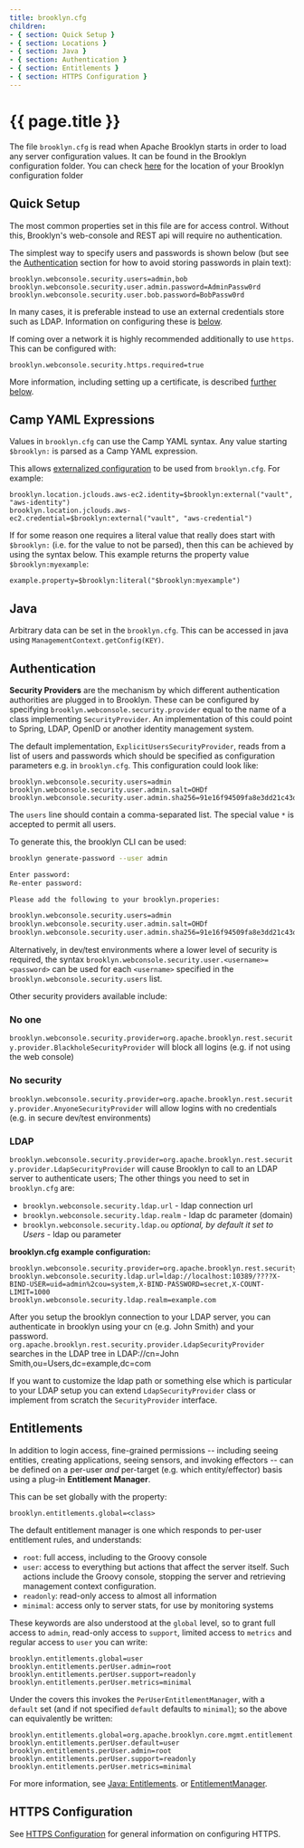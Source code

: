```yaml
---
title: brooklyn.cfg
children:
- { section: Quick Setup }
- { section: Locations }
- { section: Java }
- { section: Authentication }
- { section: Entitlements }
- { section: HTTPS Configuration }
---
```

# {{ page.title }}

The file `brooklyn.cfg` is read when Apache Brooklyn starts in order to load any server configuration values. It can be found in the Brooklyn configuration folder. You can check [here](../paths.md) for the location of your Brooklyn configuration folder

## Quick Setup

The most common properties set in this file are for access control. Without this, Brooklyn's 
web-console and REST api will require no authentication.

The simplest way to specify users and passwords is shown below (but see the 
[Authentication](#authentication) section for how to avoid storing passwords in plain text):
 
```properties
brooklyn.webconsole.security.users=admin,bob
brooklyn.webconsole.security.user.admin.password=AdminPassw0rd
brooklyn.webconsole.security.user.bob.password=BobPassw0rd
```

In many cases, it is preferable instead to use an external credentials store such as LDAP.
Information on configuring these is [below](#authentication). 

If coming over a network it is highly recommended additionally to use `https`.
This can be configured with:

```properties
brooklyn.webconsole.security.https.required=true
```

More information, including setting up a certificate, is described [further below](#https-configuration).


## Camp YAML Expressions

Values in `brooklyn.cfg` can use the Camp YAML syntax. Any value starting `$brooklyn:` is 
parsed as a Camp YAML expression.

This allows [externalized configuration](../externalized-configuration.md) to be used from 
`brooklyn.cfg`. For example:

```properties
brooklyn.location.jclouds.aws-ec2.identity=$brooklyn:external("vault", "aws-identity")
brooklyn.location.jclouds.aws-ec2.credential=$brooklyn:external("vault", "aws-credential")
```

If for some reason one requires a literal value that really does start with `$brooklyn:` (i.e.
for the value to not be parsed), then this can be achieved by using the syntax below. This 
example returns the property value `$brooklyn:myexample`:

```properties
example.property=$brooklyn:literal("$brooklyn:myexample")
```


## Java

Arbitrary data can be set in the `brooklyn.cfg`.
This can be accessed in java using `ManagementContext.getConfig(KEY)`.


## Authentication

**Security Providers** are the mechanism by which different authentication authorities are plugged in to Brooklyn.
These can be configured by specifying `brooklyn.webconsole.security.provider` equal 
to the name of a class implementing `SecurityProvider`.
An implementation of this could point to Spring, LDAP, OpenID or another identity management system.

The default implementation, `ExplicitUsersSecurityProvider`, reads from a list of users and passwords
which should be specified as configuration parameters e.g. in `brooklyn.cfg`.
This configuration could look like:

```properties
brooklyn.webconsole.security.users=admin
brooklyn.webconsole.security.user.admin.salt=OHDf
brooklyn.webconsole.security.user.admin.sha256=91e16f94509fa8e3dd21c43d69cadfd7da6e7384051b18f168390fe378bb36f9
```

The `users` line should contain a comma-separated list. The special value `*` is accepted to permit all users.

To generate this, the brooklyn CLI can be used:

```bash
brooklyn generate-password --user admin

Enter password: 
Re-enter password: 

Please add the following to your brooklyn.properies:

brooklyn.webconsole.security.users=admin
brooklyn.webconsole.security.user.admin.salt=OHDf
brooklyn.webconsole.security.user.admin.sha256=91e16f94509fa8e3dd21c43d69cadfd7da6e7384051b18f168390fe378bb36f9
```

Alternatively, in dev/test environments where a lower level of security is required,
the syntax `brooklyn.webconsole.security.user.<username>=<password>` can be used for
each `<username>` specified in the `brooklyn.webconsole.security.users` list.

Other security providers available include:

### No one

`brooklyn.webconsole.security.provider=org.apache.brooklyn.rest.security.provider.BlackholeSecurityProvider`
will block all logins (e.g. if not using the web console)

### No security

`brooklyn.webconsole.security.provider=org.apache.brooklyn.rest.security.provider.AnyoneSecurityProvider`
will allow logins with no credentials (e.g. in secure dev/test environments) 

### LDAP

`brooklyn.webconsole.security.provider=org.apache.brooklyn.rest.security.provider.LdapSecurityProvider`
will cause Brooklyn to call to an LDAP server to authenticate users;
The other things you need to set in `brooklyn.cfg` are:

* `brooklyn.webconsole.security.ldap.url` - ldap connection url
* `brooklyn.webconsole.security.ldap.realm` - ldap dc parameter (domain)
* `brooklyn.webconsole.security.ldap.ou` *optional, by default it set to Users* -  ldap ou parameter

**brooklyn.cfg example configuration:**

~~~
brooklyn.webconsole.security.provider=org.apache.brooklyn.rest.security.provider.LdapSecurityProvider
brooklyn.webconsole.security.ldap.url=ldap://localhost:10389/????X-BIND-USER=uid=admin%2cou=system,X-BIND-PASSWORD=secret,X-COUNT-LIMIT=1000
brooklyn.webconsole.security.ldap.realm=example.com
~~~

After you setup the brooklyn connection to your LDAP server, you can authenticate in brooklyn using your cn (e.g. John Smith) and your password.
`org.apache.brooklyn.rest.security.provider.LdapSecurityProvider` searches in the LDAP tree in LDAP://cn=John Smith,ou=Users,dc=example,dc=com

If you want to customize the ldap path or something else which is particular to your LDAP setup you
can extend `LdapSecurityProvider` class or implement from scratch the `SecurityProvider` interface.


## Entitlements

In addition to login access, fine-grained permissions -- including 
seeing entities, creating applications, seeing sensors, and invoking effectors --
can be defined on a per-user *and* per-target (e.g. which entity/effector) basis
using a plug-in **Entitlement Manager**.

This can be set globally with the property:

```properties
brooklyn.entitlements.global=<class>
```

The default entitlement manager is one which responds to per-user entitlement rules,
and understands:

* `root`:  full access, including to the Groovy console
* `user`:  access to everything but actions that affect the server itself. Such actions include the
  Groovy console, stopping the server and retrieving management context configuration.
* `readonly`:  read-only access to almost all information
* `minimal`:  access only to server stats, for use by monitoring systems

These keywords are also understood at the `global` level, so to grant full access to `admin`,
read-only access to `support`, limited access to `metrics` and regular access to `user`
you can write:

```properties
brooklyn.entitlements.global=user
brooklyn.entitlements.perUser.admin=root
brooklyn.entitlements.perUser.support=readonly
brooklyn.entitlements.perUser.metrics=minimal
```

Under the covers this invokes the `PerUserEntitlementManager`, 
with a `default` set (and if not specified `default` defaults to `minimal`); 
so the above can equivalently be written:

```properties
brooklyn.entitlements.global=org.apache.brooklyn.core.mgmt.entitlement.PerUserEntitlementManager
brooklyn.entitlements.perUser.default=user
brooklyn.entitlements.perUser.admin=root
brooklyn.entitlements.perUser.support=readonly
brooklyn.entitlements.perUser.metrics=minimal
```

For more information, see 
[Java: Entitlements](../../blueprints/java/entitlements.md).
or
[EntitlementManager](https://brooklyn.apache.org/v/latest/misc/javadoc/org/apache/brooklyn/api/mgmt/entitlement/EntitlementManager.html).



## HTTPS Configuration

See [HTTPS Configuration](https.md) for general information on configuring HTTPS.


